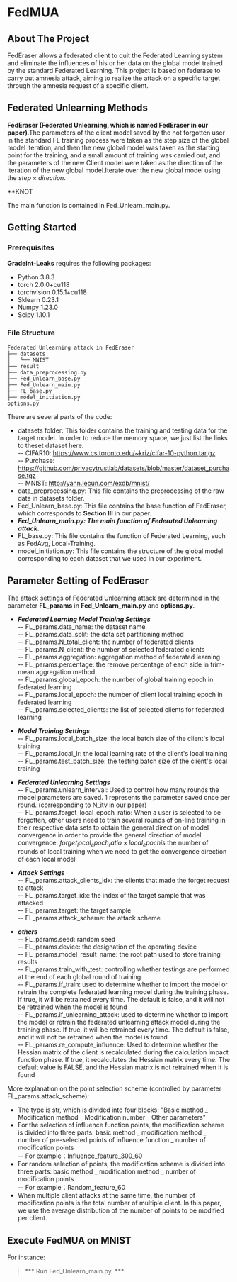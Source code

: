 # FedMUA

## About The Project
FedEraser allows a federated client to quit the Federated Learning system and eliminate the influences of his or her data on the global model trained by the standard Federated Learning. 
This project is based on federase to carry out amnesia attack, aiming to realize the attack on a specific target through the amnesia request of a specific client.

## Federated Unlearning Methods
**FedEraser (Federated Unlearning, which is named FedEraser in our paper)**.The parameters of the client model saved by the not forgotten user in the standard FL training process were taken as the step size of the global model iteration, and then the new global model was taken as the starting point for the training, and a small amount of training was carried out, and the parameters of the new Client model were taken as the direction of the iteration of the new global model.Iterate over the new global model using the $step \times direction$.

**KNOT

The main function is contained in Fed_Unlearn_main.py. 


## Getting Started
### Prerequisites
**Gradeint-Leaks** requires the following packages: 
- Python 3.8.3
- torch 2.0.0+cu118
- torchvision 0.15.1+cu118
- Sklearn 0.23.1
- Numpy 1.23.0
- Scipy 1.10.1


### File Structure 
```
Federated Unlearning attack in FedEraser
├── datasets
│   └── MNIST
├── result
├── data_preprocessing.py
├── Fed_Unlearn_base.py
├── Fed_Unlearn_main.py
├── FL_base.py
├── model_initiation.py
options.py
```
There are several parts of the code:
- datasets folder: This folder contains the training and testing data for the target model.  In order to reduce the memory space, we just list the  links to theset dataset here.      
   -- CIFAR10: https://www.cs.toronto.edu/~kriz/cifar-10-python.tar.gz     
   -- Purchase: https://github.com/privacytrustlab/datasets/blob/master/dataset_purchase.tgz    
   -- MNIST: http://yann.lecun.com/exdb/mnist/     
- data_preprocessing.py: This file contains the preprocessing of the raw data in datasets folder.
- Fed_Unlearn_base.py: This file contains the base function of FedEraser, which corresponds to **Section III** in our paper.
- ***Fed_Unlearn_main.py: The main function of Federated Unlearning attack.***      
- FL_base.py: This file contains the function of Federated Learning, such as FedAvg, Local-Training. 
- model_initiation.py: This file contains the structure of the global model corresponding to each dataset that we used in our experiment.  

## Parameter Setting of FedEraser
The attack settings of Federated Unlearning attack are determined in the parameter **FL_params** in **Fed_Unlearn_main.py** and **options.py**. 
- ***Federated Learning Model Training Settings***          
-- FL_params.data_name: the dataset name     
-- FL_params.data_split: the data set partitioning method      
-- FL_params.N_total_client: the number of federated clients         
-- FL_params.N_client: the number of selected federated clients      
-- FL_params.aggregation: aggregation method of federated learning      
-- FL_params.percentage: the remove percentage of each side in trim-mean aggregation method     
-- FL_params.global_epoch: the number of global training  epoch in federated learning     
-- FL_params.local_epoch: the number of client local training   epoch in federated learning     
-- FL_params.selected_clients: the list of selected clients for federated learning        


- ***Model Training Settings***     
-- FL_params.local_batch_size: the local batch size of the client's local training        
-- FL_params.local_lr: the local learning rate of the client's local training       
-- FL_params.test_batch_size: the testing  batch size of the client's local training      



- ***Federated Unlearning Settings***     
-- FL_params.unlearn_interval: Used to control how many rounds the model parameters are saved. $1$ represents the parameter saved once per round. (corresponding to N_itv in our paper)      
-- FL_params.forget_local_epoch_ratio: When a user is selected to be forgotten, other users need to train several rounds of on-line training in their respective data sets to obtain the general direction of model convergence in order to provide the general direction of model convergence. $forget_local_epoch_ratio \times local_epoch is$ the number of rounds of local training when we need to get the convergence direction of each local model                  



- ***Attack Settings***          
-- FL_params.attack_clients_idx: the clients that made the forget request to attack       
-- FL_params.target_idx: the index of the target sample that was attacked     
-- FL_params.target: the target sample    
-- FL_params.attack_scheme: the attack scheme      



- ***others***    
-- FL_params.seed: random seed      
-- FL_params.device: the designation of the operating device      
-- FL_params.model_result_name: the root path used to store training results     
-- FL_params.train_with_test: controlling whether testings are performed at the end of each global round of training    
-- FL_params.if_train: used to determine whether to import the model or retrain the complete federated learning model during the training phase. If true, it will be retrained every time. The default is false, and it will not be retrained when the model is found     
-- FL_params.if_unlearning_attack: used to determine whether to import the model or retrain the federated unlearning attack model during the training phase. If true, it will be retrained every time. The default is false, and it will not be retrained when the model is found         
-- FL_params.re_compute_influence: Used to determine whether the Hessian matrix of the client is recalculated during the calculation impact function phase. If true, it recalculates the Hessian matrix every time. The default value is FALSE, and the Hessian matrix is not retrained when it is found       

More explanation on the point selection scheme (controlled by parameter FL_params.attack_scheme):     
- The type is str, which is divided into four blocks: "Basic method _ Modification method _ Modification number _ Other parameters"      
- For the selection of influence function points, the modification scheme is divided into three parts: basic method _ modification method _ number of pre-selected points of influence function _ number of modification points    
-- For example：Influence_feature_300_60     
- For random selection of points, the modification scheme is divided into three parts: basic method _ modification method _ number of modification points     
-- For example：Random_feature_60      
- When multiple client attacks at the same time, the number of modification points is the total number of multiple client. In this paper, we use the average distribution of the number of points to be modified per client.


## Execute FedMUA on MNIST
For instance:

>*** Run Fed_Unlearn_main.py. ***





